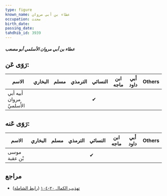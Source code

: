 ```yaml
---
type: figure
known_name: عطاء بن أبي مروان
occupation: محدث
birth_date:
passing_date:
tahdhib_id: 3939
---
```

##### عطاء بن أبي مروان الأسلمي أبو مصعب

## رَوَى عَن:
| الاسم                    | البخاري | مسلم | الترمذي | النسائي | ابن ماجه | أبي داود | Others |
| ------------------------ | ------- | ---- | ------- | ------- | -------- | -------- | ------ |
| أبيه أبي مروان الأَسلميّ |         |      |         | ✔       |          |          |        |
## رَوَى عَنه:
| الاسم         | البخاري | مسلم | الترمذي | النسائي | ابن ماجه | أبي داود | Others |
| ------------- | ------- | ---- | ------- | ------- | -------- | -------- | ------ |
| موسى بْن عقبة |         |      |         | ✔       |          |          |        |
## مراجع
- [تهذيب الكمال ٢٠-١٠٤](obsidian://open?vault=Tahdhib-al-Kamal&file=Figures/٣٩٣٩-عطاء%20بن%20أبي%20مروان%20الأسلمي%20أبو%20مصعب) ([رابط الشاملة](https://shamela.ws/book/3722/10234))
